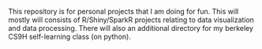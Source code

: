 This repository is for personal projects that I am doing for fun.
This will mostly will consists of R/Shiny/SparkR projects relating to data
visualization and data processing. There will also an additional directory
for my berkeley CS9H self-learning class (on python).
